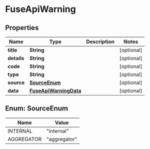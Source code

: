 

# FuseApiWarning


## Properties

| Name | Type | Description | Notes |
|------------ | ------------- | ------------- | -------------|
|**title** | **String** |  |  [optional] |
|**details** | **String** |  |  [optional] |
|**code** | **String** |  |  [optional] |
|**type** | **String** |  |  [optional] |
|**source** | [**SourceEnum**](#SourceEnum) |  |  [optional] |
|**data** | [**FuseApiWarningData**](FuseApiWarningData.md) |  |  [optional] |



## Enum: SourceEnum

| Name | Value |
|---- | -----|
| INTERNAL | &quot;internal&quot; |
| AGGREGATOR | &quot;aggregator&quot; |



